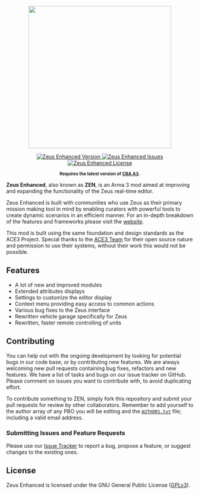 <p align="center">
    <img src="https://raw.githubusercontent.com/mharis001/ZEN/master/extras/assets/logo/logo_zen_black.png" height="384">
</p>

<p align="center">
    <a href="https://github.com/mharis001/ZEN/releases">
        <img src="https://img.shields.io/badge/Version-1.0.0-blue.svg" alt="Zeus Enhanced Version">
    </a>
    <a href="https://github.com/mharis001/ZEN/issues">
        <img src="https://img.shields.io/github/issues-raw/mharis001/ZEN.svg?label=Issues" alt="Zeus Enhanced Issues">
    </a>
    <a href="https://github.com/mharis001/ZEN/blob/master/LICENSE">
        <img src="https://img.shields.io/badge/License-GPLv3-red.svg" alt="Zeus Enhanced License">
    </a>
</p>

<p align="center">
    <sup><strong>Requires the latest version of <a href="https://github.com/CBATeam/CBA_A3/releases">CBA A3</a>.</strong></sup>
</p>

**Zeus Enhanced**, also known as **ZEN**, is an Arma 3 mod aimed at improving and expanding the functionality of the Zeus real-time editor.

Zeus Enhanced is built with communities who use Zeus as their primary mission making tool in mind by enabling curators with powerful tools to create dynamic scenarios in an efficient manner.
For an in-depth breakdown of the features and frameworks please visit the [website](https://mharis001.github.io/ZEN/#/).

This mod is built using the same foundation and design standards as the ACE3 Project.
Special thanks to the [ACE3 Team](http://ace3mod.com/team.html) for their open source nature and permission to use their systems, without their work this would not be possible.

## Features

- A lot of new and improved modules
- Extended attributes displays
- Settings to customize the editor display
- Context menu providing easy access to common actions
- Various bug fixes to the Zeus interface
- Rewritten vehicle garage specifically for Zeus
- Rewritten, faster remote controlling of units

## Contributing

You can help out with the ongoing development by looking for potential bugs in our code base, or by contributing new features. We are always welcoming new pull requests containing bug fixes, refactors and new features. We have a list of tasks and bugs on our issue tracker on GitHub. Please comment on issues you want to contribute with, to avoid duplicating effort.

To contribute something to ZEN, simply fork this repository and submit your pull requests for review by other collaborators. Remember to add yourself to the author array of any PBO you will be editing and the [`AUTHORS.txt`](https://github.com/mharis001/ZEN/blob/master/AUTHORS.txt) file; including a valid email address.

### Submitting Issues and Feature Requests

Please use our [Issue Tracker](https://github.com/mharis001/ZEN/issues) to report a bug, propose a feature, or suggest changes to the existing ones.

## License

Zeus Enhanced is licensed under the GNU General Public License ([GPLv3](https://github.com/mharis001/ZEN/blob/master/LICENSE)).
